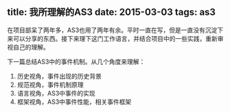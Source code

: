 title: 我所理解的AS3
date: 2015-03-03
tags: as3
---
在项目部呆了两年多，AS3也用了两年有余。平时一直在写，但是一直没有沉淀下来可以分享的东西。接下来理下这门工作语言，并结合项目中的一些实践，重新审视自己的理解。

下一篇总结AS3中的事件机制。从几个角度来理解：
1. 历史视角，事件出现的历史背景
2. 规范视角，事件机制原理
3. 语言视角，AS3中事件的实现
4. 框架视角，AS3中事件性能，相关事件框架